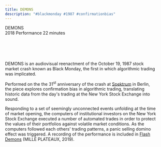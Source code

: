 ```yaml
---
title: DEMONS
description: "#blackmonday #1987 #confirmationbias"
---
```


DEMONS<span class="dc-hide-on-large"><br>2018</span>
Performance
22 minutes
<span class="dc-hide-on-small"><br><br><br><br><br></span><br>
DEMONS is an audiovisual reenactment of the October 19, 1987 stock market crash known as Black Monday, the first in which algorithmic trading was implicated.

Performed on the the 31<sup>st</sup> anniversary of the crash at <a href="https://radicalnetworks.org/archives/2018/participants/network-ensemble/" target="_blank">Spektrum</a> in Berlin, the piece explores confirmation bias in algorithmic trading, translating historic data from the day's trading at the New York Stock Exchange into sound.

Responding to a set of seemingly unconnected events unfolding at the time of market opening, the computers of institutional investors on the New York Stock Exchange executed a number of automated trades in order to protect the values of their portfolios against volatile market conditions. As the computers followed each others' trading patterns, a panic selling domino effect was triggered. A recording of the performance is included in <a href="https://forceincmilleplateaux.bandcamp.com/album/flash-demons" target="_blank">Flash Demons</a> (MILLE PLATEAUX, 2019).
